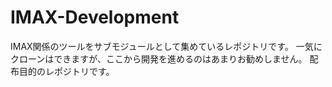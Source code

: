 # IMAX-Development
IMAX関係のツールをサブモジュールとして集めているレポジトリです。
一気にクローンはできますが、ここから開発を進めるのはあまりお勧めしません。
配布目的のレポジトリです。
